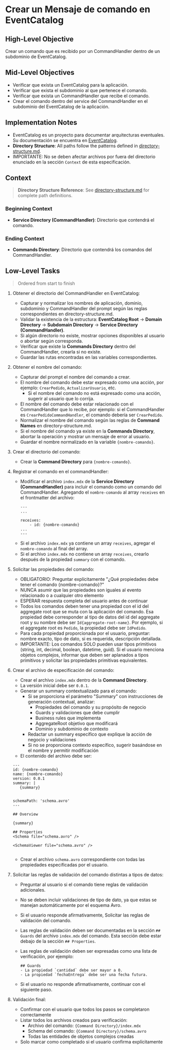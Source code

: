 # Crear un Mensaje de comando en EventCatalog

## High-Level Objective

Crear un comando que es recibido por un CommandHandler dentro de un subdominio de EventCatalog.

## Mid-Level Objectives

- Verificar que exista un EventCatalog para la aplicación.
- Verificar que exista el subdominio al que pertenece el comando.
- Verificar que exista un CommandHandler que recibe el comando.
- Crear el comando dentro del service del CommandHandler en el subdominio del EventCatalog de la aplicación.

## Implementation Notes
- EventCatalog es un proyecto para documentar arquitecturas eventuales. Su documentación se encuentra en [EventCatalog](https://eventcatalog.dev).
- **Directory Structure**: All paths follow the patterns defined in [directory-structure.md](./directory-structure.md).
- IMPORTANTE: No se deben afectar archivos por fuera del directorio enunciado en la sección `Context` de esta especificación.

## Context

> **Directory Structure Reference**: See [directory-structure.md](./directory-structure.md) for complete path definitions.

### Beginning Context

- **Service Directory (CommandHandler)**: Directorio que contendrá el comando.
 
### Ending Context

- **Commands Directory**: Directorio que contendrá los comandos del CommandHandler.

## Low-Level Tasks
> Ordered from start to finish

1. Obtener el directorio del CommandHandler en EventCatalog:
   - Capturar y normalizar los nombres de aplicación, dominio, subdominio y CommandHandler del prompt según las reglas correspondientes en directory-structure.md.
   - Validar la existencia de la estructura: **EventCatalog Root** → **Domain Directory** → **Subdomain Directory** → **Service Directory (CommandHandler)**.
   - Si algún directorio no existe, mostrar opciones disponibles al usuario o abortar según corresponda.
   - Verificar que existe la **Commands Directory** dentro del CommandHandler, crearla si no existe.
   - Guardar las rutas encontradas en las variables correspondientes.
  
2. Obtener el nombre del comando:
   - Capturar del prompt el nombre del comando a crear.
   - El nombre del comando debe estar expresado como una acción, por ejemplo: `CrearPedido`, `ActualizarUsuario`, etc. 
     - Si el nombre del comando no está expresado como una acción, sugerir al usuario que lo corrija.
   - El nombre del comando debe estar relacionado con el CommandHandler que lo recibe, por ejemplo: si el CommandHandler es `CrearPedidoCommandHandler`, el comando debería ser `CrearPedido`.
   - Normalizar el nombre del comando según las reglas de **Command Names** en directory-structure.md.
   - Si el nombre del comando ya existe en la **Commands Directory**, abortar la operación y mostrar un mensaje de error al usuario.
   - Guardar el nombre normalizado en la variable `{nombre-comando}`.

3. Crear el directorio del comando:
   - Crear la **Command Directory** para `{nombre-comando}`.

4. Registrar el comando en el commandHandler:
   - Modificar el archivo `index.mdx` de la **Service Directory (CommandHandler)** para incluir el comando como un comando del CommandHandler. Agregando el `nombre-comando` al array `receives` en el frontmatter del archivo:
     ```mdx
     ---
     ...

     receives:
         - id: {nombre-comando}
     ...
     ---
  
     ```
    - Si el archivo `index.mdx` ya contiene un array `receives`, agregar el `nombre-comando` al final del array.
    - Si el archivo `index.mdx` no contiene un array `receives`, crearlo después de la propiedad `summary` con el comando.

5. Solicitar las propiedades del comando:
   - OBLIGATORIO: Preguntar explícitamente "¿Qué propiedades debe tener el comando {nombre-comando}?"
   - NUNCA asumir que las propiedades son iguales al evento relacionado o a cualquier otro elemento
   - ESPERAR respuesta completa del usuario antes de continuar
   - Todos los comandos deben tener una propiedad con el id del aggregate root que se muta con la aplicación del comando. Esa propiedad debe corresponder al tipo de datos del id del aggregate root y su nombre debe ser `Id{aggregate-root-name}`. Por ejemplo, si el aggregate root es `Pedido`, la propiedad debe ser `IdPedido`.
   - Para cada propiedad proporcionada por el usuario, preguntar: nombre exacto, tipo de dato, si es requerida, descripción detallada.
   - IMPORTANTE: Los comandos SOLO pueden usar tipos primitivos (string, int, decimal, boolean, datetime, guid). Si el usuario menciona objetos complejos, informar que deben ser aplanados a tipos primitivos y solicitar las propiedades primitivas equivalentes.

6. Crear el archivo de especificación del comando:
   - Crear el archivo `index.mdx` dentro de la **Command Directory**.
   - La versión inicial debe ser `0.0.1`.
   - Generar un summary contextualizado para el comando:
     - Si se proporciona el parámetro "Summary" con instrucciones de generación contextual, analizar:
       - Propiedades del comando y su propósito de negocio
       - Guards y validaciones que debe cumplir
       - Business rules que implementa
       - AggregateRoot objetivo que modificará
       - Dominio y subdominio de contexto
     - Redactar un summary específico que explique la acción de negocio y validaciones
     - Si no se proporciona contexto específico, sugerir basándose en el nombre y permitir modificación
   - El contenido del archivo debe ser:
   ```mdx
   ---
   id: {nombre-comando}
   name: {nombre-comando}
   version: 0.0.1
   summary: |
      {summary}


   schemaPath: 'schema.avro'
   ---
   
   ## Overview

   {summary}

   ## Properties
   <Schema file="schema.avro" />

   <SchemaViewer file="schema.avro" />
        
   ```
   - Crear el archivo `schema.avro` correspondiente con todas las propiedades especificadas por el usuario.

7. Solicitar las reglas de validación del comando distintas a tipos de datos:
   - Preguntar al usuario si el comando tiene reglas de validación adicionales.
   - No se deben incluir validaciones de tipo de dato, ya que estas se manejan automáticamente por el esquema Avro.
   - Si el usuario responde afirmativamente, Solicitar las reglas de validación del comando.
   - Las reglas de validación deben ser documentadas en la sección `## Guards` del archivo `index.mdx` del comando. Esta sección debe estar debajo de la sección `## Properties`.
   - Las reglas de validación deben ser expresadas como una lista de verificación, por ejemplo:
     ```mdx
     ## Guards
     - La propiedad `cantidad` debe ser mayor a 0.
     - La propiedad `fechaEntrega` debe ser una fecha futura.
     ```

   - Si el usuario no responde afirmativamente, continuar con el siguiente paso.

8. Validación final:
   - Confirmar con el usuario que todos los pasos se completaron correctamente
   - Listar todos los archivos creados para verificación:
     - Archivo del comando: `{Command Directory}/index.mdx`
     - Schema del comando: `{Command Directory}/schema.avro`
     - Todas las entidades de objetos complejos creadas
   - Solo marcar como completado si el usuario confirma explícitamente